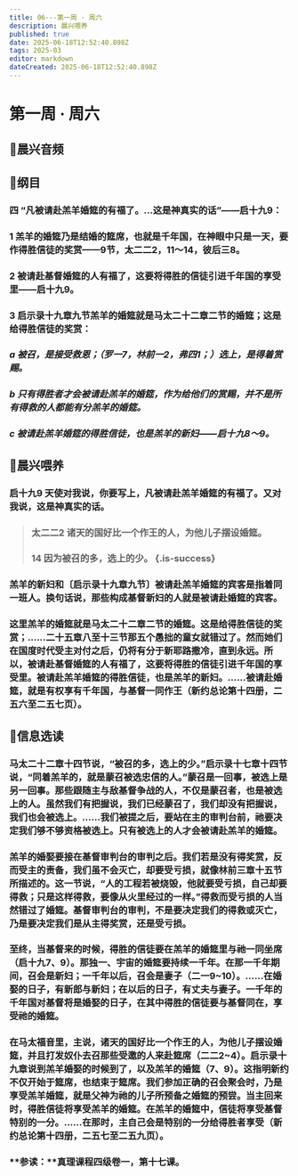 ```yaml
---
title: 06---第一周 · 周六
description: 晨兴喂养
published: true
date: 2025-06-18T12:52:40.898Z
tags: 2025-03
editor: markdown
dateCreated: 2025-06-18T12:52:40.898Z
---
```


# 第一周 · 周六
## 🎵晨兴音频

## 📖纲目

### 四    “凡被请赴羔羊婚筵的有福了。…这是神真实的话”——启十九9：

### 1    羔羊的婚筵乃是结婚的筵席，也就是千年国，在神眼中只是一天，要作得胜信徒的奖赏——9节，太二二2，11～14，彼后三8。

### 2    被请赴基督婚筵的人有福了，这要将得胜的信徒引进千年国的享受里——启十九9。

### 3    启示录十九章九节羔羊的婚筵就是马太二十二章二节的婚筵；这是给得胜信徒的奖赏：

### *a    被召，是接受救恩；（罗一7，林前一2，弗四1；）选上，是得着赏赐。*

### *b    只有得胜者才会被请赴羔羊的婚筵，作为给他们的赏赐，并不是所有得救的人都能有分羔羊的婚筵。*

### *c    被请赴羔羊婚筵的得胜信徒，也是羔羊的新妇——启十九8～9。*

## 📖晨兴喂养

### **启十九9**    **天使对我说，你要写上，凡被请赴羔羊婚筵的有福了。又对我说，这是神真实的话。**

>### **太二二2**    **诸天的国好比一个作王的人，为他儿子摆设婚筵。**
>
>### **14**    **因为被召的多，选上的少。** {.is-success}

### 羔羊的新妇和〔启示录十九章九节〕被请赴羔羊婚筵的宾客是指着同一班人。换句话说，那些构成基督新妇的人就是被请赴婚筵的宾客。

### 这里羔羊的婚筵就是马太二十二章二节的婚筵。这是给得胜信徒的奖赏；……二十五章八至十三节那五个愚拙的童女就错过了。然而她们在国度时代受主对付之后，仍将有分于新耶路撒冷，直到永远。所以，被请赴基督婚筵的人有福了，这要将得胜的信徒引进千年国的享受里。被请赴羔羊婚筵的得胜信徒，也是羔羊的新妇。……被请赴婚筵，就是有权享有千年国，与基督一同作王（新约总论第十四册，二五六至二五七页）。

## 📖信息选读

### 马太二十二章十四节说，“被召的多，选上的少。”启示录十七章十四节说，“同着羔羊的，就是蒙召被选忠信的人。”蒙召是一回事，被选上是另一回事。那些跟随主与敌基督争战的人，不仅是蒙召者，也是被选上的人。虽然我们有把握说，我们已经蒙召了，我们却没有把握说，我们也会被选上。……我们被提之后，要站在主的审判台前，祂要决定我们够不够资格被选上。只有被选上的人才会被请赴羔羊的婚筵。

### 羔羊的婚娶要接在基督审判台的审判之后。我们若是没有得奖赏，反而受主的责备，我们虽不会灭亡，却要受亏损，就像林前三章十五节所描述的。这一节说，“人的工程若被烧毁，他就要受亏损，自己却要得救；只是这样得救，要像从火里经过的一样。”得救而受亏损的人当然错过了婚筵。基督审判台的审判，不是要决定我们的得救或灭亡，乃是要决定我们是从主得奖赏，还是受亏损。

### 至终，当基督来的时候，得胜的信徒要在羔羊的婚筵里与祂一同坐席（启十九7、9）。那独一、宇宙的婚筵要持续一千年。在那一千年期间，召会是新妇；一千年以后，召会是妻子（二一9~10）。……在婚娶的日子，有新郎与新妇；在以后的日子，有丈夫与妻子。一千年的千年国对基督将是婚娶的日子，在其中得胜的信徒要与基督同在，享受祂的婚筵。

### 在马太福音里，主说，诸天的国好比一个作王的人，为他儿子摆设婚筵，并且打发奴仆去召那些受邀的人来赴筵席（二二2~4）。启示录十九章说到羔羊婚娶的时候到了，以及羔羊的婚筵（7、9）。这指明新约不仅开始于筵席，也结束于筵席。我们参加正确的召会聚会时，乃是享受羔羊婚筵，就是父神为祂的儿子所预备之婚筵的预尝。当主回来时，得胜信徒将享受羔羊的婚筵。在羔羊的婚筵中，信徒将享受基督特别的一分。……在那时，主自己会是特别的一分给得胜者享受（新约总论第十四册，二五七至二五九页）。

### **参读：**真理课程四级卷一，第十七课。
<!-- Google tag (gtag.js) -->
<script async src="https://www.googletagmanager.com/gtag/js?id=G-1P8709Z16T"></script>
<script>
  window.dataLayer = window.dataLayer || [];
  function gtag(){dataLayer.push(arguments);}
  gtag('js', new Date());

  gtag('config', 'G-1P8709Z16T');
</script>